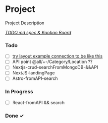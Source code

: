 # Project

Project Description

<em>[TODO.md spec & Kanban Board](https://bit.ly/3fCwKfM)</em>

### Todo

- [ ] [try layout example connection to be like this](https://www.youtube.com/watch?v=vE3LOHU0OV8)  
- [ ] API point @all/+-/Category/Location ??  
- [ ] Nextjs-crud-searchFromMongoDB-&&API  
- [ ] NextJS-landingPage  
- [ ] Astro-fromAPI-search  

### In Progress

- [ ] React-fromAPI && search  

### Done ✓


